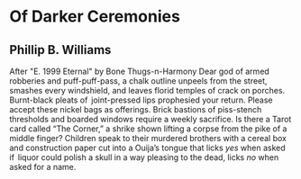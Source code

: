 # Of Darker Ceremonies
## Phillip B. Williams
After "E. 1999 Eternal" by Bone Thugs-n-Harmony
Dear god of armed robberies and puff-puff-pass,
a chalk outline unpeels from the street, smashes
every windshield, and leaves florid temples of crack
on porches. Burnt-black pleats of   joint-pressed lips
prophesied your return. Please accept these nickel bags
as offerings. Brick bastions of piss-stench thresholds
and boarded windows require a weekly sacrifice.
Is there a Tarot card called “The Corner,” a shrike
shown lifting a corpse from the pike of a middle finger?
Children speak to their murdered brothers with a cereal box
and construction paper cut into a Ouija’s tongue that licks
_yes_ when asked if   liquor could polish a skull in a way
pleasing to the dead, licks _no_ when asked for a name.